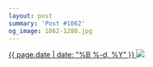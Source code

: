 ```yaml
---
layout: post
summary: 'Post #1062'
og_image: 1062-1280.jpg
---
```


<p>
 <time>
  <a href="/1062">
   {{ page.date | date: "%B %-d, %Y" }}
  </a>
 </time>
 <a href="/1062">
  <img data-taken="2/8/2020" sizes="(min-width: 700px) 50vw, calc(100vw - 2rem)" src="{{ site.assets_url }}/1062-640.jpg" srcset="{{ site.assets_url }}/1062-320.jpg 320w, {{ site.assets_url }}/1062-640.jpg 640w, {{ site.assets_url }}/1062-960.jpg 960w, {{ site.assets_url }}/1062-1280.jpg 1280w"/>
 </a>
</p>
